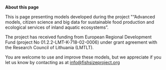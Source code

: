 **About this page**

This is page presenting models developed during the project "“Advanced models, citizen science and big data for sustainable food production and 
ecological services of inland aquatic ecosystems”. 

The project has received funding from European Regional Development Fund (project No 01.2.2-LMT-K-718-02-0006) under grant agreement with the 
Research Council of Lithuania (LMTLT).

You are welcome to use and improve these models, but we appreciate if you let us know by contacting as at info@fishsizeproject.org 

